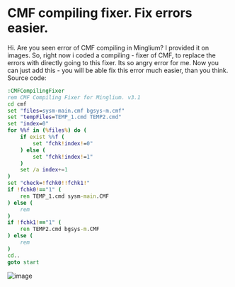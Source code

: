 # CMF compiling fixer. Fix errors easier.
Hi. Are you seen error of CMF compiling in Minglium?
I provided it on images. So, right now i coded a compiling - fixer of CMF, to replace the errors with directly going to this fixer.
Its so angry error for me. Now you can just add this - you will be able fix this error much easier, than you think.
Source code:
```bat
:CMFCompilingFixer
rem CMF Compiling Fixer for Minglium. v3.1
cd cmf
set "files=sysm-main.cmf bgsys-m.cmf"
set "tempFiles=TEMP_1.cmd TEMP2.cmd"
set "index=0"
for %%f in (%files%) do (
    if exist %%f (
        set "fchk!index!=0"
    ) else (
        set "fchk!index!=1"
    )
    set /a index+=1
)
set "check=!fchk0!!fchk1!"
if !fchk0!=="1" (
    ren TEMP_1.cmd sysm-main.CMF
) else (
    rem
)
if !fchk1!=="1" (
    ren TEMP2.cmd bgsys-m.CMF
) else (
    rem
)
cd..
goto start
```
![image](https://github.com/user-attachments/assets/bc28a099-0fcf-4ff4-a36b-812f0b3b11ae)
